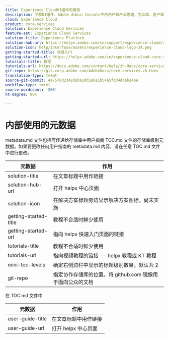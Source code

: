 ```yaml
---
title: Experience CloudUI组件和服务
description: 了解UI组件、Adobe Admin Console中的用户和产品管理、受众库、客户属性、Experience Cloud资产等。
cloud: Experience Cloud
product: core-services
solution: Experience Cloud Services
feature-set: Experience Cloud Services
solution-title: Experience Platform
solution-hub-url: https://helpx.adobe.com/cn/support/experience-cloud/core-services.html
solution-icon: help/interface/assets/experience-cloud-logo-24.png
getting-started-title: 快速入门
getting-started-url: https://helpx.adobe.com/cn/experience-cloud-core-services/get-started.html
tutorials-title: 教程
tutorials-url: https://docs.adobe.com/content/help/zh-Hans/core-services-learn/tutorials/overview.html
git-repo: https://git.corp.adobe.com/AdobeDocs/core-services.zh-Hans
translation-type: tm+mt
source-git-commit: 4a7576d234936ba1dd1a6a1b54a5fd34ddeb24ae
workflow-type: tm+mt
source-wordcount: '200'
ht-degree: 86%

---
```



# 内部使用的元数据

metadata.md 文件包括可传递给存储库中用户指南 TOC.md 文件的存储库级别元数据。如果要更改任何用户指南的 metadata.md 内容，请在任意 TOC.md 文件中进行更改。

| 元数据 | 作用 |
|--- |--- |
| solution-title | 在文章标题中用作链接 |
| solution-hub-url | 打开 helpx 中心页面 |
| solution-icon | 在解决方案标题旁边显示解决方案图标。尚未实施 |
| getting-started-title | 教程不合适时鲜少使用 |
| getting-started-url | 指向 helpx 快速入门页面的链接 |
| tutorials-title | 教程不合适时鲜少使用 |
| tutorials-url | 指向视频教程的链接 -- helpx 教程或 KT 教程 |
| mini-toc-levels | 确定右侧边栏中显示的标题级别数量。默认为 2 |
| git-repo | 指定协作存储库的位置。将 github.com 镜像用于面向公众的文档 |

在 TOC.md 文件中

| 元数据 | 作用 |
|--- |--- |
| user-guide-title | 在文章标题中用作链接 |
| user-guide-url | 打开 helpx 中心页面 |
